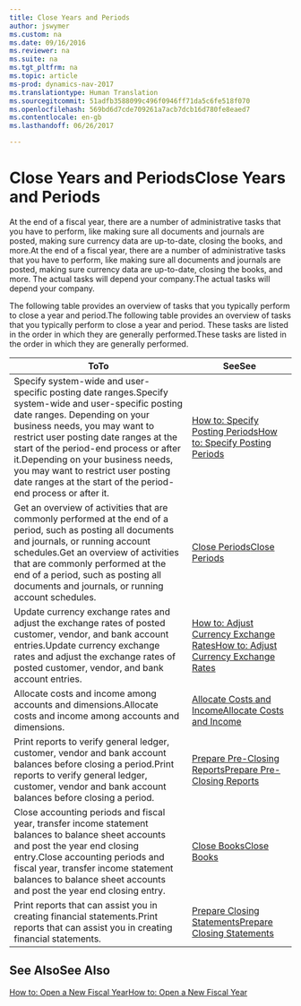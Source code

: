 ```yaml
---
title: Close Years and Periods
author: jswymer
ms.custom: na
ms.date: 09/16/2016
ms.reviewer: na
ms.suite: na
ms.tgt_pltfrm: na
ms.topic: article
ms-prod: dynamics-nav-2017
ms.translationtype: Human Translation
ms.sourcegitcommit: 51adfb3588099c496f0946ff71da5c6fe518f070
ms.openlocfilehash: 569bd6d7cde709261a7acb7dcb16d780fe8eaed7
ms.contentlocale: en-gb
ms.lasthandoff: 06/26/2017

---
```

# <a name="close-years-and-periods"></a><span data-ttu-id="e17b7-102">Close Years and Periods</span><span class="sxs-lookup"><span data-stu-id="e17b7-102">Close Years and Periods</span></span>
<span data-ttu-id="e17b7-103">At the end of a fiscal year, there are a number of administrative tasks that you have to perform, like making sure all documents and journals are posted, making sure currency data are up-to-date, closing the books, and more.</span><span class="sxs-lookup"><span data-stu-id="e17b7-103">At the end of a fiscal year, there are a number of administrative tasks that you have to perform, like making sure all documents and journals are posted, making sure currency data are up-to-date, closing the books, and more.</span></span> <span data-ttu-id="e17b7-104">The actual tasks will depend your company.</span><span class="sxs-lookup"><span data-stu-id="e17b7-104">The actual tasks will depend your company.</span></span>

<span data-ttu-id="e17b7-105">The following table provides an overview of tasks that you typically perform to close a year and period.</span><span class="sxs-lookup"><span data-stu-id="e17b7-105">The following table provides an overview of tasks that you typically perform to close a year and period.</span></span> <span data-ttu-id="e17b7-106">These tasks are listed in the order in which they are generally performed.</span><span class="sxs-lookup"><span data-stu-id="e17b7-106">These tasks are listed in the order in which they are generally performed.</span></span>

|<span data-ttu-id="e17b7-107">To</span><span class="sxs-lookup"><span data-stu-id="e17b7-107">To</span></span>     |<span data-ttu-id="e17b7-108">See</span><span class="sxs-lookup"><span data-stu-id="e17b7-108">See</span></span>                   |
|-------|----------------------|
|<span data-ttu-id="e17b7-109">Specify system-wide and user-specific posting date ranges.</span><span class="sxs-lookup"><span data-stu-id="e17b7-109">Specify system-wide and user-specific posting date ranges.</span></span> <span data-ttu-id="e17b7-110">Depending on your business needs, you may want to restrict user posting date ranges at the start of the period-end process or after it.</span><span class="sxs-lookup"><span data-stu-id="e17b7-110">Depending on your business needs, you may want to restrict user posting date ranges at the start of the period-end process or after it.</span></span>|[<span data-ttu-id="e17b7-111">How to: Specify Posting Periods</span><span class="sxs-lookup"><span data-stu-id="e17b7-111">How to: Specify Posting Periods</span></span>](finance-setup-how-specify-posting-periods.md)|
|<span data-ttu-id="e17b7-112">Get an overview of activities that are commonly performed at the end of a period, such as posting all documents and journals, or running account schedules.</span><span class="sxs-lookup"><span data-stu-id="e17b7-112">Get an overview of activities that are commonly performed at the end of a period, such as posting all documents and journals, or running account schedules.</span></span>|[<span data-ttu-id="e17b7-113">Close Periods</span><span class="sxs-lookup"><span data-stu-id="e17b7-113">Close Periods</span></span>](year-how-complete-period-end-processes.md)|
|<span data-ttu-id="e17b7-114">Update currency exchange rates and adjust the exchange rates of posted customer, vendor, and bank account entries.</span><span class="sxs-lookup"><span data-stu-id="e17b7-114">Update currency exchange rates and adjust the exchange rates of posted customer, vendor, and bank account entries.</span></span>|[<span data-ttu-id="e17b7-115">How to: Adjust Currency Exchange Rates</span><span class="sxs-lookup"><span data-stu-id="e17b7-115">How to: Adjust Currency Exchange Rates</span></span>](finance-setup-setup-currencies.md)|
|<span data-ttu-id="e17b7-116">Allocate costs and income among accounts and dimensions.</span><span class="sxs-lookup"><span data-stu-id="e17b7-116">Allocate costs and income among accounts and dimensions.</span></span>|[<span data-ttu-id="e17b7-117">Allocate Costs and Income</span><span class="sxs-lookup"><span data-stu-id="e17b7-117">Allocate Costs and Income</span></span>](year-allocate-costs-income.md)|
|<span data-ttu-id="e17b7-118">Print reports to verify general ledger, customer, vendor and bank account balances before closing a period.</span><span class="sxs-lookup"><span data-stu-id="e17b7-118">Print reports to verify general ledger, customer, vendor and bank account balances before closing a period.</span></span>|[<span data-ttu-id="e17b7-119">Prepare Pre-Closing Reports</span><span class="sxs-lookup"><span data-stu-id="e17b7-119">Prepare Pre-Closing Reports</span></span>](year-prepare-preclose-reports.md)|
|<span data-ttu-id="e17b7-120">Close accounting periods and fiscal year, transfer income statement balances to balance sheet accounts and post the year end closing entry.</span><span class="sxs-lookup"><span data-stu-id="e17b7-120">Close accounting periods and fiscal year, transfer income statement balances to balance sheet accounts and post the year end closing entry.</span></span>|[<span data-ttu-id="e17b7-121">Close Books</span><span class="sxs-lookup"><span data-stu-id="e17b7-121">Close Books</span></span>](year-close-books.md)|
|<span data-ttu-id="e17b7-122">Print reports that can assist you in creating financial statements.</span><span class="sxs-lookup"><span data-stu-id="e17b7-122">Print reports that can assist you in creating financial statements.</span></span>|[<span data-ttu-id="e17b7-123">Prepare Closing Statements</span><span class="sxs-lookup"><span data-stu-id="e17b7-123">Prepare Closing Statements</span></span>](year-prepare-close-statements.md)|

## <a name="see-also"></a><span data-ttu-id="e17b7-124">See Also</span><span class="sxs-lookup"><span data-stu-id="e17b7-124">See Also</span></span>
[<span data-ttu-id="e17b7-125">How to: Open a New Fiscal Year</span><span class="sxs-lookup"><span data-stu-id="e17b7-125">How to: Open a New Fiscal Year</span></span>](finance-setup-how-open-new-fiscal-year.md)

